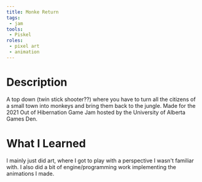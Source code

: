```yaml
---
title: Monke Return
tags:
 - jam
tools:
 - Piskel
roles:
 - pixel art
 - animation
---
```


# Description
A top down (twin stick shooter??) where you have to turn all the citizens of a small town into monkeys and bring them back to the jungle. Made for the 2021 Out of Hibernation Game Jam hosted by the University of Alberta Games Den.

# What I Learned
I mainly just did art, where I got to play with a perspective I wasn't familiar with. I also did a bit of engine/programming work implementing the animations I made.